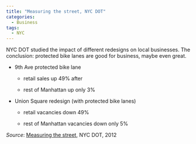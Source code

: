 ```yaml
---
title: "Measuring the street, NYC DOT"
categories:
  - Business
tags:
  - NYC
---
```


NYC DOT studied the impact of different redesigns on local businesses. The conclusion: protected bike lanes are good for
business, maybe even great.

* 9th Ave protected bike lane

  * retail sales up 49% after

  * rest of Manhattan up only 3%

* Union Square redesign (with protected bike lanes)

  * retail vacancies down 49%

   * rest of Manhattan vacancies down only 5%

_Source_: [Measuring the street](/images/research/2012-10-measuring-the-street.pdf), NYC DOT, 2012
